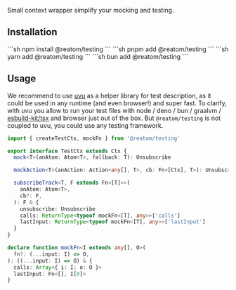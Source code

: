 Small context wrapper simplify your mocking and testing.

## Installation

<Tabs>
<TabItem label="npm">
  ```sh
npm install @reatom/testing
  ```
</TabItem>
<TabItem label="pnpm">
  ```sh
pnpm add @reatom/testing
  ```
</TabItem>
<TabItem label="yarn">
  ```sh
yarn add @reatom/testing
  ```
</TabItem>
<TabItem label="bun">
  ```sh
bun add @reatom/testing
  ```
</TabItem>
</Tabs>

## Usage

We recommend to use [uvu](https://github.com/lukeed/uvu) as a helper library for test description, as it could be used in any runtime (and even browser!) and super fast. To clarify, with uvu you allow to run your test files with node / deno / bun / graalvm / [esbuild-kit/tsx](https://github.com/esbuild-kit/tsx) and browser just out of the box. But `@reatom/testing` is not coupled to uvu, you could use any testing framework.

```ts
import { createTestCtx, mockFn } from '@reatom/testing'
```

```ts
export interface TestCtx extends Ctx {
  mock<T>(anAtom: Atom<T>, fallback: T): Unsubscribe

  mockAction<T>(anAction: Action<any[], T>, cb: Fn<[Ctx], T>): Unsubscribe

  subscribeTrack<T, F extends Fn<[T]>>(
    anAtom: Atom<T>,
    cb?: F,
  ): F & {
    unsubscribe: Unsubscribe
    calls: ReturnType<typeof mockFn<[T], any>>['calls']
    lastInput: ReturnType<typeof mockFn<[T], any>>['lastInput']
  }
}

declare function mockFn<I extends any[], O>(
  fn?: (...input: I) => O,
): ((...input: I) => O) & {
  calls: Array<{ i: I; o: O }>
  lastInput: Fn<[], I[0]>
}
```
